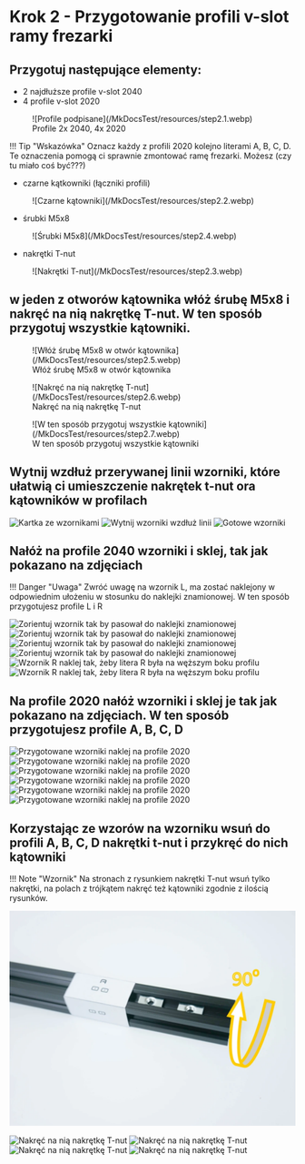 # Krok 2 - Przygotowanie profili v-slot ramy frezarki 

## Przygotuj następujące elementy:

* 2 najdłuższe profile v-slot 2040
* 4 profile v-slot 2020
<figure markdown>
![Profile podpisane](/MkDocsTest/resources/step2.1.webp)
<figcaption>Profile 2x 2040, 4x 2020</figcaption>
</figure>

!!! Tip "Wskazówka"
    Oznacz każdy z profili 2020 kolejno literami A, B, C, D. Te oznaczenia pomogą ci sprawnie zmontować ramę frezarki. Możesz (czy tu miało coś być???)


* czarne kątkowniki (łączniki profili)
<figure markdown>
![Czarne kątowniki](/MkDocsTest/resources/step2.2.webp)
</figure>

* śrubki M5x8
<figure markdown>
![Śrubki M5x8](/MkDocsTest/resources/step2.4.webp)
</figure>

* nakrętki T-nut
<figure markdown>
![Nakrętki T-nut](/MkDocsTest/resources/step2.3.webp)
</figure>

## w jeden z otworów kątownika włóż śrubę M5x8 i nakręć na nią nakrętkę T-nut. __W ten sposób przygotuj wszystkie kątowniki.__

<figure markdown>
![Włóż śrubę M5x8 w otwór kątownika](/MkDocsTest/resources/step2.5.webp)
<figcaption>Włóż śrubę M5x8 w otwór kątownika</figcaption>
</figure>

<figure markdown>
![Nakręć na nią nakrętkę T-nut](/MkDocsTest/resources/step2.6.webp)
<figcaption>Nakręć na nią nakrętkę T-nut</figcaption>
</figure>

<figure markdown>
![W ten sposób przygotuj wszystkie kątowniki](/MkDocsTest/resources/step2.7.webp)
<figcaption>W ten sposób przygotuj wszystkie kątowniki</figcaption>
</figure>

## __Wytnij wzdłuż przerywanej  linii wzorniki, które ułatwią ci umieszczenie nakrętek t-nut ora kątowników w profilach__

![Kartka ze wzornikami](/MkDocsTest/resources/step2.8.webp)
![Wytnij wzorniki wzdłuż linii](/MkDocsTest/resources/step2.9.webp)
![Gotowe wzorniki](/MkDocsTest/resources/step2.10.webp)

## __Nałóż na profile 2040 wzorniki i sklej, tak jak pokazano na zdjęciach__

!!! Danger "Uwaga"
    Zwróć uwagę na wzornik L, ma zostać naklejony w odpowiednim ułożeniu w stosunku do naklejki znamionowej. W ten sposób przygotujesz profile L i R

![Zorientuj wzornik tak by pasował do naklejki znamionowej](/MkDocsTest/resources/step2.11.webp)
![Zorientuj wzornik tak by pasował do naklejki znamionowej](/MkDocsTest/resources/step2.12.webp)
![Zorientuj wzornik tak by pasował do naklejki znamionowej](/MkDocsTest/resources/step2.13.webp)
![Zorientuj wzornik tak by pasował do naklejki znamionowej](/MkDocsTest/resources/step2.14.webp)
![Wzornik R naklej tak, żeby litera R była na węższym boku profilu](/MkDocsTest/resources/step2.15.webp)
![Wzornik R naklej tak, żeby litera R była na węższym boku profilu](/MkDocsTest/resources/step2.16.webp)

## __Na profile 2020 nałóż wzorniki i sklej je tak jak pokazano na zdjęciach. W ten sposób przygotujesz profile A, B, C, D__

![Przygotowane wzorniki naklej na profile 2020](/MkDocsTest/resources/step2.17.webp)
![Przygotowane wzorniki naklej na profile 2020](/MkDocsTest/resources/step2.18.webp)
![Przygotowane wzorniki naklej na profile 2020](/MkDocsTest/resources/step2.19.webp)
![Przygotowane wzorniki naklej na profile 2020](/MkDocsTest/resources/step2.20.webp)
![Przygotowane wzorniki naklej na profile 2020](/MkDocsTest/resources/step2.21.webp)
![Przygotowane wzorniki naklej na profile 2020](/MkDocsTest/resources/step2.22.webp)

## __Korzystając ze wzorów na wzorniku wsuń do profili A, B, C, D nakrętki t-nut i przykręć do nich kątowniki__

!!! Note "Wzornik"
    Na stronach z rysunkiem nakrętki T-nut wsuń tylko nakrętki, na polach z trójkątem nakręć też kątowniki zgodnie z ilością rysunków.

<a href="/resources/step2.23.webp" class="glightbox">
  <img src="/resources/step2.24.webp" alt="image" />
</a>

![Nakręć na nią nakrętkę T-nut](/MkDocsTest/resources/step2.23.webp)
![Nakręć na nią nakrętkę T-nut](/MkDocsTest/resources/step2.24.webp)
![Nakręć na nią nakrętkę T-nut](/MkDocsTest/resources/step2.25.webp)
![Nakręć na nią nakrętkę T-nut](/MkDocsTest/resources/step2.26.webp)